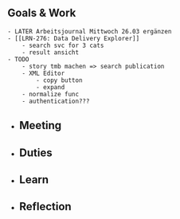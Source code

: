 ## Goals & Work
	- LATER Arbeitsjournal Mittwoch 26.03 ergänzen
	- [[LRN-276: Data Delivery Explorer]]
		- search svc for 3 cats
		- result ansicht
	- TODO
		- story tmb machen => search publication
		- XML Editor
			- copy button
			- expand
		- normalize func
		- authentication???
- ## Meeting
- ## Duties
- ## Learn
- ## Reflection